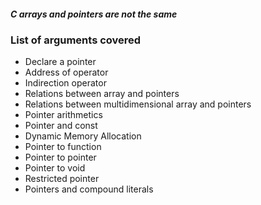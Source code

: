 #### *C arrays and pointers are not the same*

### List of arguments covered

* Declare a pointer
* Address of operator
* Indirection operator
* Relations between array and pointers
* Relations between multidimensional array and pointers
* Pointer arithmetics
* Pointer and const
* Dynamic Memory Allocation 
* Pointer to function
* Pointer to pointer
* Pointer to void
* Restricted pointer
* Pointers and compound literals
